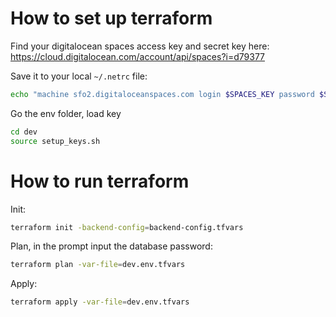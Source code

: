 # How to set up terraform

Find your digitalocean spaces access key and secret key here: https://cloud.digitalocean.com/account/api/spaces?i=d79377

Save it to your local `~/.netrc` file:

```bash
echo "machine sfo2.digitaloceanspaces.com login $SPACES_KEY password $SPACES_SECRET" >> ~/.netrc
```

Go the env folder, load key

```bash
cd dev
source setup_keys.sh
```

# How to run terraform

Init:

```bash
terraform init -backend-config=backend-config.tfvars
```

Plan, in the prompt input the database password:

```bash
terraform plan -var-file=dev.env.tfvars
```

Apply:

```bash
terraform apply -var-file=dev.env.tfvars
```


